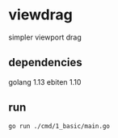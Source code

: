 # viewdrag

simpler viewport drag

## dependencies

golang 1.13
ebiten 1.10

## run

```go run ./cmd/1_basic/main.go```